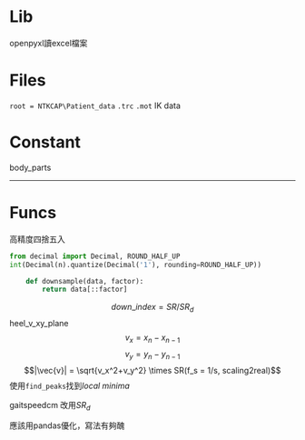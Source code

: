 # Lib
openpyxl讀excel檔案

# Files
`root = NTKCAP\Patient_data`
`.trc`
`.mot`
IK data
# Constant
body_parts

---
# Funcs
高精度四捨五入
```python
from decimal import Decimal, ROUND_HALF_UP
int(Decimal(n).quantize(Decimal('1'), rounding=ROUND_HALF_UP))
```

```python 
    def downsample(data, factor):
        return data[::factor]
```
$$down\_index = SR/SR_d$$
heel_v_xy_plane
$$v_x = x_n-x_{n-1}$$
$$v_y = y_n-y_{n-1}$$
$$|\vec{v}| = \sqrt{v_x^2+v_y^2} \times SR(f_s = 1/s, scaling2real)$$
使用`find_peaks`找到$local\ minima$

gaitspeedcm
改用$SR_d$

應該用pandas優化，寫法有夠醜